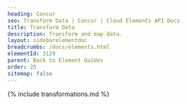 ```yaml
---
heading: Concur
seo: Transform Data | Concur | Cloud Elements API Docs
title: Transform Data
description: Transform and map data.
layout: sidebarelementdoc
breadcrumbs: /docs/elements.html
elementId: 3129
parent: Back to Element Guides
order: 25
sitemap: false
---
```


{% include transformations.md %}
